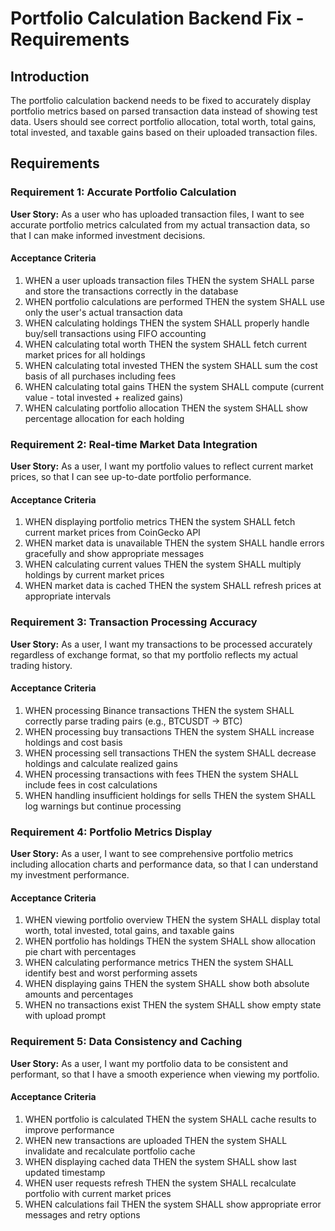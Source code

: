 # Portfolio Calculation Backend Fix - Requirements

## Introduction

The portfolio calculation backend needs to be fixed to accurately display portfolio metrics based on parsed transaction data instead of showing test data. Users should see correct portfolio allocation, total worth, total gains, total invested, and taxable gains based on their uploaded transaction files.

## Requirements

### Requirement 1: Accurate Portfolio Calculation

**User Story:** As a user who has uploaded transaction files, I want to see accurate portfolio metrics calculated from my actual transaction data, so that I can make informed investment decisions.

#### Acceptance Criteria

1. WHEN a user uploads transaction files THEN the system SHALL parse and store the transactions correctly in the database
2. WHEN portfolio calculations are performed THEN the system SHALL use only the user's actual transaction data
3. WHEN calculating holdings THEN the system SHALL properly handle buy/sell transactions using FIFO accounting
4. WHEN calculating total worth THEN the system SHALL fetch current market prices for all holdings
5. WHEN calculating total invested THEN the system SHALL sum the cost basis of all purchases including fees
6. WHEN calculating total gains THEN the system SHALL compute (current value - total invested + realized gains)
7. WHEN calculating portfolio allocation THEN the system SHALL show percentage allocation for each holding

### Requirement 2: Real-time Market Data Integration

**User Story:** As a user, I want my portfolio values to reflect current market prices, so that I can see up-to-date portfolio performance.

#### Acceptance Criteria

1. WHEN displaying portfolio metrics THEN the system SHALL fetch current market prices from CoinGecko API
2. WHEN market data is unavailable THEN the system SHALL handle errors gracefully and show appropriate messages
3. WHEN calculating current values THEN the system SHALL multiply holdings by current market prices
4. WHEN market data is cached THEN the system SHALL refresh prices at appropriate intervals

### Requirement 3: Transaction Processing Accuracy

**User Story:** As a user, I want my transactions to be processed accurately regardless of exchange format, so that my portfolio reflects my actual trading history.

#### Acceptance Criteria

1. WHEN processing Binance transactions THEN the system SHALL correctly parse trading pairs (e.g., BTCUSDT → BTC)
2. WHEN processing buy transactions THEN the system SHALL increase holdings and cost basis
3. WHEN processing sell transactions THEN the system SHALL decrease holdings and calculate realized gains
4. WHEN processing transactions with fees THEN the system SHALL include fees in cost calculations
5. WHEN handling insufficient holdings for sells THEN the system SHALL log warnings but continue processing

### Requirement 4: Portfolio Metrics Display

**User Story:** As a user, I want to see comprehensive portfolio metrics including allocation charts and performance data, so that I can understand my investment performance.

#### Acceptance Criteria

1. WHEN viewing portfolio overview THEN the system SHALL display total worth, total invested, total gains, and taxable gains
2. WHEN portfolio has holdings THEN the system SHALL show allocation pie chart with percentages
3. WHEN calculating performance metrics THEN the system SHALL identify best and worst performing assets
4. WHEN displaying gains THEN the system SHALL show both absolute amounts and percentages
5. WHEN no transactions exist THEN the system SHALL show empty state with upload prompt

### Requirement 5: Data Consistency and Caching

**User Story:** As a user, I want my portfolio data to be consistent and performant, so that I have a smooth experience when viewing my portfolio.

#### Acceptance Criteria

1. WHEN portfolio is calculated THEN the system SHALL cache results to improve performance
2. WHEN new transactions are uploaded THEN the system SHALL invalidate and recalculate portfolio cache
3. WHEN displaying cached data THEN the system SHALL show last updated timestamp
4. WHEN user requests refresh THEN the system SHALL recalculate portfolio with current market prices
5. WHEN calculations fail THEN the system SHALL show appropriate error messages and retry options